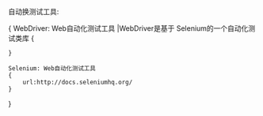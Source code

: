 自动换测试工具:

{
	WebDriver: Web自动化测试工具	|WebDriver是基于 Selenium的一个自动化测试类库
	{
			
	}

	Selenium: Web自动化测试工具
	{
		url:http://docs.seleniumhq.org/	
	}
}
